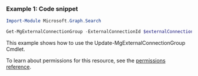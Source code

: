 ### Example 1: Code snippet

```powershellImport-Module Microsoft.Graph.Search

Get-MgExternalConnectionGroup -ExternalConnectionId $externalConnectionId -ExternalGroupId $externalGroupId
```
This example shows how to use the Update-MgExternalConnectionGroup Cmdlet.
To learn about permissions for this resource, see the [permissions reference](/graph/permissions-reference).

